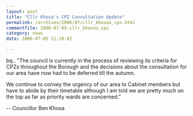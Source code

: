 ```yaml
---
layout: post
title: "Cllr Khosa's CPZ Consultation Update"
permalink: /archives/2006/07/cllr_khosas_cpz.html
commentfile: 2006-07-05-cllr_khosas_cpz
category: news
date: 2006-07-05 11:29:42

---
```


bq.. "The council is currently in the process of reviewing its criteria for CPZs throughout the Borough and the decisions about the consultation for our area have now had to be deferred till the autumn.

We continue to convey the urgency of our area to Cabinet members but have to abide by their timetable although I am told we are pretty much on the top as far as priority wards are concerned."

-- Councillor Ben Khosa
